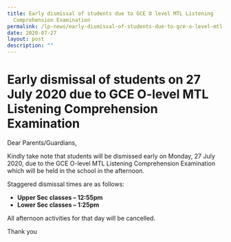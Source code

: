 ```yaml
---
title: Early dismissal of students due to GCE O level MTL Listening
  Comprehension Examination
permalink: /lp-news/early-dismissal-of-students-due-to-gce-o-level-mtl-listening-comprehension-examination/
date: 2020-07-27
layout: post
description: ""
---
```

Early dismissal of students on 27 July 2020 due to GCE O-level MTL Listening Comprehension Examination
======================================================================================================

Dear Parents/Guardians,

Kindly take note that students will be dismissed early on Monday, 27 July 2020, due to the GCE O-level MTL Listening Comprehension Examination which will be held in the school in the afternoon.

Staggered dismissal times are as follows:

*   **Upper Sec classes – 12:55pm**
*   **Lower Sec classes – 1:25pm**

All afternoon activities for that day will be cancelled.

Thank you